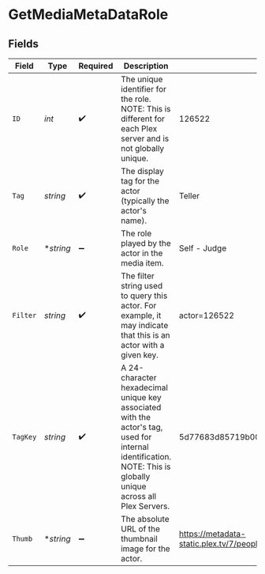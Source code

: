 # GetMediaMetaDataRole


## Fields

| Field                                                                                                                                                            | Type                                                                                                                                                             | Required                                                                                                                                                         | Description                                                                                                                                                      | Example                                                                                                                                                          |
| ---------------------------------------------------------------------------------------------------------------------------------------------------------------- | ---------------------------------------------------------------------------------------------------------------------------------------------------------------- | ---------------------------------------------------------------------------------------------------------------------------------------------------------------- | ---------------------------------------------------------------------------------------------------------------------------------------------------------------- | ---------------------------------------------------------------------------------------------------------------------------------------------------------------- |
| `ID`                                                                                                                                                             | *int*                                                                                                                                                            | :heavy_check_mark:                                                                                                                                               | The unique identifier for the role.<br/>NOTE: This is different for each Plex server and is not globally unique.<br/>                                            | 126522                                                                                                                                                           |
| `Tag`                                                                                                                                                            | *string*                                                                                                                                                         | :heavy_check_mark:                                                                                                                                               | The display tag for the actor (typically the actor's name).                                                                                                      | Teller                                                                                                                                                           |
| `Role`                                                                                                                                                           | **string*                                                                                                                                                        | :heavy_minus_sign:                                                                                                                                               | The role played by the actor in the media item.                                                                                                                  | Self - Judge                                                                                                                                                     |
| `Filter`                                                                                                                                                         | *string*                                                                                                                                                         | :heavy_check_mark:                                                                                                                                               | The filter string used to query this actor. For example, it may indicate that this is an actor with a given key.                                                 | actor=126522                                                                                                                                                     |
| `TagKey`                                                                                                                                                         | *string*                                                                                                                                                         | :heavy_check_mark:                                                                                                                                               | A 24-character hexadecimal unique key associated with the actor's tag, used for internal identification.<br/>NOTE: This is globally unique across all Plex Servers.<br/> | 5d77683d85719b001f3a535e                                                                                                                                         |
| `Thumb`                                                                                                                                                          | **string*                                                                                                                                                        | :heavy_minus_sign:                                                                                                                                               | The absolute URL of the thumbnail image for the actor.                                                                                                           | https://metadata-static.plex.tv/7/people/708568fd018d7aa8b1032dcf867747e8.jpg                                                                                    |